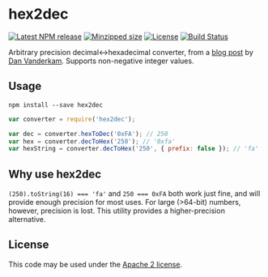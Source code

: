 # hex2dec

[![Latest NPM release](https://img.shields.io/npm/v/hex2dec.svg)](https://www.npmjs.com/package/hex2dec)
[![Minzipped size](https://badgen.net/bundlephobia/minzip/hex2dec)](https://bundlephobia.com/result?p=hex2dec)
[![License](https://img.shields.io/npm/l/hex2dec.svg)](https://github.com/donmccurdy/hex2dec/blob/master/LICENSE)
[![Build Status](https://github.com/donmccurdy/hex2dec/workflows/build/badge.svg?branch=master&event=push)](https://github.com/donmccurdy/hex2dec/actions?query=workflow%3Abuild)

Arbitrary precision decimal↔️hexadecimal converter, from a [blog post](http://www.danvk.org/hex2dec.html) by [Dan Vanderkam](https://github.com/danvk). Supports non-negative integer values.

## Usage

```
npm install --save hex2dec
```

```javascript
var converter = require('hex2dec');

var dec = converter.hexToDec('0xFA'); // 250
var hex = converter.decToHex('250'); // '0xfa'
var hexString = converter.decToHex('250', { prefix: false }); // 'fa'
```

## Why use hex2dec

`(250).toString(16) === 'fa'` and `250 === 0xFA` both work just fine, and will provide enough precision for most uses. For large (>64-bit) numbers, however, precision is lost. This utility provides a higher-precision alternative.

## License

This code may be used under the [Apache 2 license](https://github.com/donmccurdy/hex2dec/blob/master/LICENSE).
